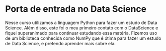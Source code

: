 # Porta de entrada no Data Science
Nesse curso utilizamos a linguagem Python para fazer um estudo de Data Science. Além disso, este foi o meu primeiro contato com o DataScience e fiquei superanimado para continuar estudando essa matéria.
Fizemos uso de um biblioteca conhecida como NumPy que é ótima para fazer um estudo de Data Science, e pretendo aprender mais sobre ela.
